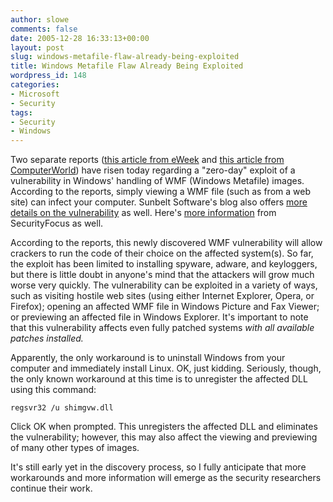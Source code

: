 ```yaml
---
author: slowe
comments: false
date: 2005-12-28 16:33:13+00:00
layout: post
slug: windows-metafile-flaw-already-being-exploited
title: Windows Metafile Flaw Already Being Exploited
wordpress_id: 148
categories:
- Microsoft
- Security
tags:
- Security
- Windows
---
```


Two separate reports ([this article from eWeek](http://www.eweek.com/article2/0,1759,1906177,00.asp) and [this article from ComputerWorld](http://www.computerworld.com/securitytopics/security/story/0,10801,107375,00.html)) have risen today regarding a "zero-day" exploit of a vulnerability in Windows' handling of WMF (Windows Metafile) images. According to the reports, simply viewing a WMF file (such as from a web site) can infect your computer. Sunbelt Software's blog also offers [more details on the vulnerability](http://sunbeltblog.blogspot.com/2005/12/new-exploit-blows-by-fully-patched.html) as well. Here's [more information](http://www.securityfocus.com/bid/16074/info) from SecurityFocus as well.

According to the reports, this newly discovered WMF vulnerability will allow crackers to run the code of their choice on the affected system(s). So far, the exploit has been limited to installing spyware, adware, and keyloggers, but there is little doubt in anyone's mind that the attackers will grow much worse very quickly. The vulnerability can be exploited in a variety of ways, such as visiting hostile web sites (using either Internet Explorer, Opera, or Firefox); opening an affected WMF file in Windows Picture and Fax Viewer; or previewing an affected file in Windows Explorer. It's important to note that this vulnerability affects even fully patched systems _with all available patches installed._

Apparently, the only workaround is to uninstall Windows from your computer and immediately install Linux. OK, just kidding. Seriously, though, the only known workaround at this time is to unregister the affected DLL using this command:

    regsvr32 /u shimgvw.dll

Click OK when prompted. This unregisters the affected DLL and eliminates the vulnerability; however, this may also affect the viewing and previewing of many other types of images.

It's still early yet in the discovery process, so I fully anticipate that more workarounds and more information will emerge as the security researchers continue their work.
